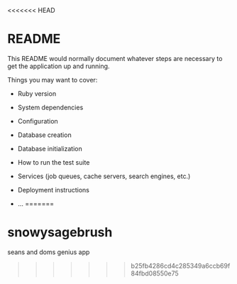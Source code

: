 <<<<<<< HEAD
# README

This README would normally document whatever steps are necessary to get the
application up and running.

Things you may want to cover:

* Ruby version

* System dependencies

* Configuration

* Database creation

* Database initialization

* How to run the test suite

* Services (job queues, cache servers, search engines, etc.)

* Deployment instructions

* ...
=======
# snowysagebrush
seans and doms genius app
>>>>>>> b25fb4286cd4c285349a6ccb69f84fbd08550e75
